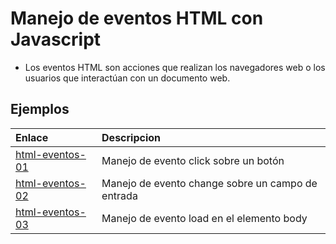 # Manejo de eventos HTML con Javascript

- Los eventos HTML son acciones que realizan los navegadores web o los usuarios que interactúan con un documento web.

## Ejemplos 

|Enlace                                |Descripcion        |
|:-----                                |:----------        |
|[html-eventos-01](html-eventos-01/)   |Manejo de evento click sobre un botón  |
|[html-eventos-02](html-eventos-02/)   |Manejo de evento change sobre un campo de entrada  |
|[html-eventos-03](html-eventos-03/)   |Manejo de evento load en el elemento body|

